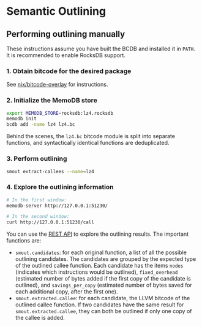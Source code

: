 # Semantic Outlining

## Performing outlining manually

These instructions assume you have built the BCDB and installed it in `PATH`.
It is recommended to enable RocksDB support.

### 1. Obtain bitcode for the desired package

See [nix/bitcode-overlay](../../nix/bitcode-overlay/README.md) for
instructions.

### 2. Initialize the MemoDB store

```sh
export MEMODB_STORE=rocksdb:lz4.rocksdb
memodb init
bcdb add -name lz4 lz4.bc
```

Behind the scenes, the `lz4.bc` bitcode module is split into separate
functions, and syntactically identical functions are deduplicated.

### 3. Perform outlining

```sh
smout extract-callees --name=lz4
```

### 4. Explore the outlining information

```sh
# In the first window:
memodb-server http://127.0.0.1:51230/

# In the second window:
curl http://127.0.0.1:51230/call
```

You can use the [REST API](../memodb/rest-api.md) to explore the outlining
results. The important functions are:

- `smout.candidates`: for each original function, a list of all the possible
  outlining candidates. The candidates are grouped by the expected type of the
  outlined callee function. Each candidate has the items `nodes` (indicates
  which instructions would be outlined), `fixed_overhead` (estimated number of
  bytes added if the first copy of the candidate is outlined), and
  `savings_per_copy` (estimated number of bytes saved for each additional copy,
  after the first one).
- `smout.extracted.callee`: for each candidate, the LLVM bitcode of the
  outlined callee function. If two candidates have the same result for
  `smout.extracted.callee`, they can both be outlined if only one copy of the
  callee is added.
